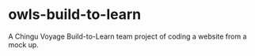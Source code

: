 # owls-build-to-learn
A Chingu Voyage Build-to-Learn team project of coding a website from a mock up.
